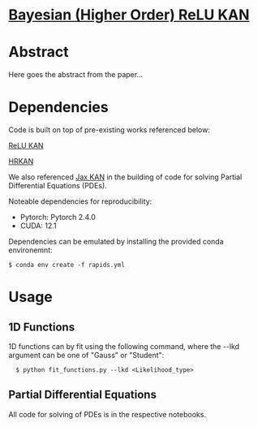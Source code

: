 # [Bayesian (Higher Order) ReLU KAN]()

# Abstract 

Here goes the abstract from the paper...

# Dependencies

Code is built on top of pre-existing works referenced below:

[ReLU KAN](https://github.com/quiqi/relu_kan)

[HRKAN](https://github.com/kelvinhkcs/HRKAN)

We also referenced [Jax KAN](https://github.com/srigas/jaxKAN) in the building of code for solving Partial Differential Equations (PDEs).

Noteable dependencies for reproducibility:

- Pytorch:    Pytorch 2.4.0
- CUDA:       12.1

Dependencies can be emulated by installing the provided conda environemnt:

```
$ conda env create -f rapids.yml
```


# Usage 

## 1D Functions

1D functions can by fit using the following command, where the --lkd argument can be one of "Gauss" or "Student":

```
  $ python fit_functions.py --lkd <Likelihood_type>
```

## Partial Differential Equations

All code for solving of PDEs is in the respective notebooks.


